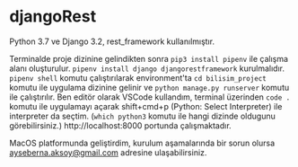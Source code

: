 # djangoRest

Python 3.7 ve Django 3.2, rest_framework kullanılmıştır.

Terminalde proje dizinine gelindikten sonra
`pip3 install pipenv` ile çalışma alanı oluşturulur.
`pipenv install django djangorestframework` kurulmalıdır.
`pipenv shell` komutu çalıştırılarak environment'ta `cd bilisim_project` komutu ile uygulama dizinine gelinir ve
`python manage.py runserver` komutu ile çalıştırılır. Ben editör olarak VSCode kullandım, terminal üzerinden `code .` komutu ile uygulamayı açarak shift+cmd+p (Python: Select Interpreter) ile interpreter da seçtim. (`which python3` komutu ile hangi dizinde oldugunu görebilirsiniz.)
http://localhost:8000 portunda çalışmaktadır.

MacOS platformunda geliştirdim, kurulum aşamalarında bir sorun olursa ayseberna.aksoy@gmail.com adresine ulaşabilirsiniz.
